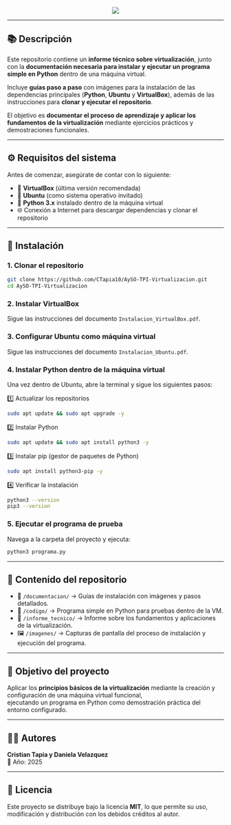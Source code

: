 <p align="center">
  <img src="https://capsule-render.vercel.app/api?type=waving&color=0:306998,100:FFD43B&height=180&section=header&text=Proyecto%20de%20Virtualización%20con%20Python%20🐍&fontSize=40&fontColor=ffffff&animation=fadeIn&fontAlignY=35" />
</p>

---

## 📚 Descripción  
Este repositorio contiene un **informe técnico sobre virtualización**, junto con la **documentación necesaria para instalar y ejecutar un programa simple en Python** dentro de una máquina virtual.  

Incluye **guías paso a paso** con imágenes para la instalación de las dependencias principales (**Python**, **Ubuntu** y **VirtualBox**), además de las instrucciones para **clonar y ejecutar el repositorio**.  

El objetivo es **documentar el proceso de aprendizaje y aplicar los fundamentos de la virtualización** mediante ejercicios prácticos y demostraciones funcionales.  

---

## ⚙️ Requisitos del sistema  
Antes de comenzar, asegúrate de contar con lo siguiente:  

- 💽 **VirtualBox** (última versión recomendada)  
- 🐧 **Ubuntu** (como sistema operativo invitado)  
- 🐍 **Python 3.x** instalado dentro de la máquina virtual  
- 🌐 Conexión a Internet para descargar dependencias y clonar el repositorio  

---

## 🧩 Instalación  

### 1. Clonar el repositorio  
```bash
git clone https://github.com/CTapia10/AySO-TPI-Virtualizacion.git
cd AySO-TPI-Virtualizacion
```

### 2. Instalar VirtualBox  
Sigue las instrucciones del documento `Instalacion_VirtualBox.pdf`.  

### 3. Configurar Ubuntu como máquina virtual  
Sigue las instrucciones del documento `Instalacion_Ubuntu.pdf`.   

### 4. Instalar Python dentro de la máquina virtual  
Una vez dentro de Ubuntu, abre la terminal y sigue los siguientes pasos:

1️⃣ Actualizar los repositorios
```bash
sudo apt update && sudo apt upgrade -y
```
2️⃣ Instalar Python
```bash
sudo apt update && sudo apt install python3 -y
```
3️⃣ Instalar pip (gestor de paquetes de Python)
```bash
sudo apt install python3-pip -y
```
4️⃣ Verificar la instalación
```bash
python3 --version
pip3 --version
```


### 5. Ejecutar el programa de prueba  
Navega a la carpeta del proyecto y ejecuta:  
```bash
python3 programa.py
```

---

## 📄 Contenido del repositorio  
- 📘 `/documentacion/` → Guías de instalación con imágenes y pasos detallados.  
- 🐍 `/codigo/` → Programa simple en Python para pruebas dentro de la VM.  
- 🧾 `/informe_tecnico/` → Informe sobre los fundamentos y aplicaciones de la virtualización.  
- 🖼️ `/imagenes/` → Capturas de pantalla del proceso de instalación y ejecución del programa.  

---

## 🎯 Objetivo del proyecto  
Aplicar los **principios básicos de la virtualización** mediante la creación y configuración de una máquina virtual funcional,  
ejecutando un programa en Python como demostración práctica del entorno configurado.  

---

## 👨‍💻 Autores  
**Cristian Tapia y Daniela Velazquez**  
📅 Año: 2025  

---

## 🧠 Licencia  
Este proyecto se distribuye bajo la licencia **MIT**, lo que permite su uso, modificación y distribución con los debidos créditos al autor.  
